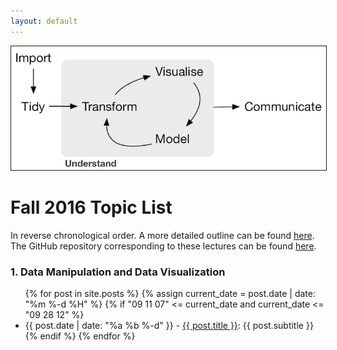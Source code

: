 ```yaml
---
layout: default
---
```


<!--
<a target="_blank" class="page-link" href="https://github.com/{{ site.github_username }}{{ site.baseurl }}"><img style="position: absolute; top: 0; right: 0; border: 0;" src="https://camo.githubusercontent.com/365986a132ccd6a44c23a9169022c0b5c890c387/68747470733a2f2f73332e616d617a6f6e6177732e636f6d2f6769746875622f726962626f6e732f666f726b6d655f72696768745f7265645f6161303030302e706e67" alt="Fork me on GitHub" data-canonical-src="https://s3.amazonaws.com/github/ribbons/forkme_right_red_aa0000.png"></a>
-->

<img src="./assets/figure/pipeline.png" alt="Drawing" style="width: 700px;" border="1"/>

# Fall 2016 Topic List

In reverse chronological order. A more detailed outline can be found [here](https://docs.google.com/spreadsheets/d/1msrQOV0zFjc5VUamFhRltz8GhS-uF010_rfaSwtTVXU/edit?usp=sharing). The GitHub repository corresponding to these lectures can be found <a target="_blank" class="page-link" href="https://github.com/2016-09-Middlebury-Data-Science/Topics">here</a>.



### 1. Data Manipulation and Data Visualization

<ul>
  {% for post in site.posts %}
    {% assign current_date = post.date | date: "%m %-d %H" %}
    {% if "09 11 07" <= current_date and current_date <= "09 28 12" %}
    <li>
      {{ post.date | date: "%a %b %-d" }} -  
      <a href="{{ post.url | prepend: site.baseurl }}">{{ post.title }}</a>:
      {{ post.subtitle }}
    </li>
    {% endif %}
  {% endfor %}
</ul>  
